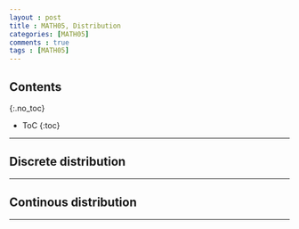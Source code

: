 ```yaml
---
layout : post
title : MATH05, Distribution
categories: [MATH05]
comments : true
tags : [MATH05]
---
```


## Contents
{:.no_toc}

* ToC
{:toc}

---

## Discrete distribution

---

## Continous distribution

---

